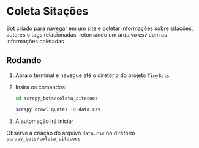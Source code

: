 # Coleta Sitações

Bot criado para navegar em um site e coletar informações sobre sitações, autores e tags relacionadas, retornando um arquivo csv com as informações coletadas

## Rodando

1. Abra o terminal e navegue até o diretório do projeto `TinyBots`

2. Insira os comandos:

    ```bash
    cd scrapy_bots/coleta_citacoes
    ```

    ```bash
    scrapy crawl quotes -O data.csv
    ```

3. A automação irá iniciar

Observe a criação do arquivo `data.csv` no diretório `scrapy_bots/coleta_citacoes`
